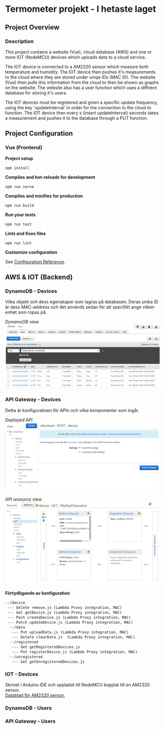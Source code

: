 # Termometer projekt - I hetaste laget
## Project Overview
### Description
This project contains a website (Vue), cloud database (AWS) and one or more IOT (NodeMCU) devices which uploads data to a cloud service.    
  
The IOT device is connected to a AM2320 sensor which measure both temperature and humidity. The IOT device then pushes it's measurements to the cloud where they are stored under uniqe IDs (MAC ID). The website (Vue) then pulls this information from the cloud to then be shown as graphs on the website. The website also has a user function which uses a diffirent database for storing it's users.  
  
The IOT devices must be registered and given a specific update frequency, using the key 'updateInterval' in order for the connection to the cloud to function. The IOT device then every x (insert updateInterval) seconds takes a measurement and pushes it to the database through a PUT function.
## Project Configuration
### Vue (Frontend)
**Project setup**

```
npm install
```

**Compiles and hot-reloads for development**

```
npm run serve
```

**Compiles and minifies for production**

```
npm run build
```

**Run your tests**

```
npm run test
```

**Lints and fixes files**

```
npm run lint
```

**Customize configuration**

See [Configuration Reference](https://cli.vuejs.org/config/).

## AWS & IOT (Backend)
### DynamoDB - Devices
Vilka objekt och dess egenskaper som lagras på databasen. Deras unika ID är dess MAC-address och det används sedan för att specifikt ange vilken enhet som ropas på.  
  
*DynamoDB view*
![DynamoDB](https://github.com/190sTermometer/Images/blob/master/ImageReadMe/DynamoDB.png)
### API Gateway - Devices
Detta är konfiguratioen för APIn och vilka komponenter som ingår.  
  
*Deployed API*
![Deployed View](https://github.com/190sTermometer/Images/blob/master/ImageReadMe/API%20deployed.png)
  
*API resource view*  
![Resource View](https://github.com/190sTermometer/Images/blob/master/ImageReadMe/API%20recource%20config.png)
  
**Förtydligande av konfiguration**
```
--/device
 --- Delete remove.js (Lambda Proxy integration, MAC)
 --- Get getDevice.js (Lambda Proxy integration, MAC)
 --- Post createDevice.js (Lambda Proxy integration, MAC)
 --- Patch updateDevice.js (Lambda Proxy integration, MAC)
  --/data
   --- Put uploadData.js (Lambda Proxy integration, MAC) 
   --- Delete clearData.js  (Lambda Proxy integration, MAC)
  --/registered
   --- Get getRegisteredDevices.js 
   --- Put registerDevice.js (Lambda Proxy integration, MAC) 
  --/unregistered
   --- Get getUnregisteredDevices.js

```
### IOT - Devices
Skrivet i Arduino IDE och uppladat till NodeMCU kopplat till en AM2320 sensor.   
[Datablad för AM2320 sensor.](https://akizukidenshi.com/download/ds/aosong/AM2320.pdf)

### DynamoDB - Users
### API Gateway - Users
